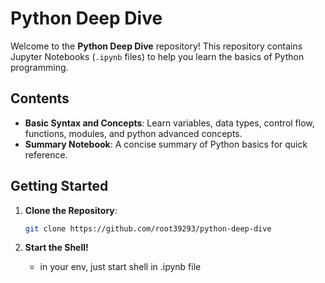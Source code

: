 # Python Deep Dive

Welcome to the **Python Deep Dive** repository! This repository contains Jupyter Notebooks (`.ipynb` files) to help you learn the basics of Python programming.

## Contents

- **Basic Syntax and Concepts**: Learn variables, data types, control flow, functions, modules, and python advanced concepts.
- **Summary Notebook**: A concise summary of Python basics for quick reference.

## Getting Started

1. **Clone the Repository**:
   ```bash
   git clone https://github.com/root39293/python-deep-dive
   ```

2. **Start the Shell!**
   - in your env, just start shell in .ipynb file

